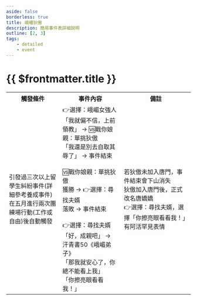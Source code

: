 ```yaml
---
aside: false
borderless: true
title: 峨嵋狄傲
description: 簡易事件表詳細說明
outline: [2, 3]
tags:
    - detailed
    - event
---
```


# {{ $frontmatter.title }}

<Table class="timeline-table">
    <tr class="timeline-header">
        <th>觸發條件</th>
        <th>事件內容</th>
        <th>備註</th>
    </tr>
	<tr>
		<td>
			引發過三次以上留學生糾紛事件(詳細參考養成事件) <br>
			在五月進行兩次團練場行動(工作或自由)後自動觸發 <br>
		</td>
		<td>
			👉選擇：峨嵋女強人 <br>
			<span title="性情+?、向心+2">「我就偏不信，上前領教」 → 🆚戰你娘親：單挑狄傲 </span> <br>
			<span title="性情-?、狄傲下山">「我還是別去自取其辱了」 → 事件結束 </span> <br>
			<br>
			🆚戰你娘親：單挑狄傲 <br>
			<span title="武學+5、秘笈《柴刀八斬法》">獲勝 → 👉選擇：尋找夫婿 </span> <br>
			<span title="武學+3、狄傲下山">落敗 → 事件結束 </span> <br>
			<br>
			👉選擇：尋找夫婿 <br>
			「好，成親吧」 → 汗青書50《峨嵋弟子》<br>
			<span title="貢獻+30、狄傲入唐門">「那我就安心了，你總不能看上我」 </span> <br>
			<span title="貢獻+30、狄傲入唐門">「你擦亮眼看看我！」 </span> <br>
		</td>
		<td>
			若狄傲未加入唐門，事件結束會下山消失 <br>
			狄傲加入唐門後，正式改名唐嬌嬌 <br>
			👉選擇：尋找夫婿，選擇「你擦亮眼看看我！」有阿活罕見表情 <br>
		</td>
	</tr>
</table>
